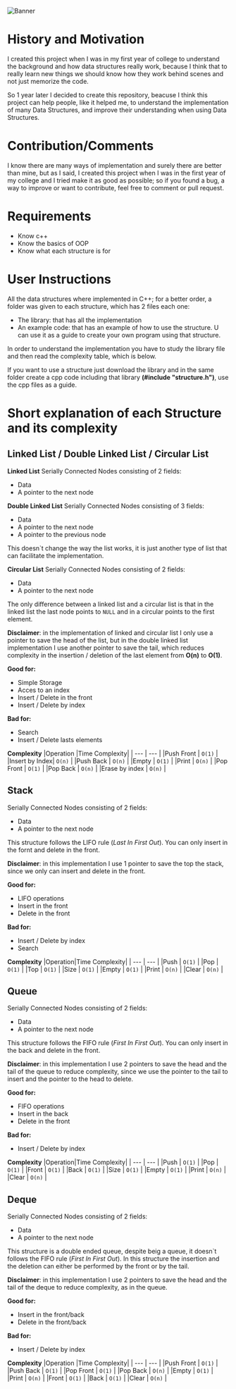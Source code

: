![Banner](../Banner.png)

# History and Motivation

I created this project when I was in my first year of college to understand the background and how data structures really work, because I think that to really learn new things we should know how they work behind scenes and not just memorize the code.

So 1 year later I decided to create this repository, beacuse I think this project can help people, like it helped me, to understand the implementation of many Data Structures, and improve their understanding when using Data Structures.

# Contribution/Comments

I know there are many ways of implementation and surely there are better than mine, but as I said, I created this project when I was in the first year of my college and I tried make it as good as possible; so if you found a bug, a way to improve or want to contribute, feel free to comment or pull request.

# Requirements
- Know c++
- Know the basics of OOP
- Know what each structure is for

# User Instructions

All the data structures where implemented in C++; for a better order, a folder was given to each structure, which has 2 files each one: 
- The library: that has all the implementation
- An example code: that has an example of how to use the structure. U can use it as a guide to create your own program using that structure. 

In order to understand the implementation you have to study the library file and then read the complexity table, which is below.

If you want to use a structure just download the library and in the same folder create a cpp code including that library **(#include "structure.h")**, use the cpp files as a guide.

# Short explanation of each Structure and its complexity

## Linked List / Double Linked List / Circular List

**Linked List**
Serially Connected Nodes consisting of 2 fields:
- Data 
- A pointer to the next node

**Double Linked List**
Serially Connected Nodes consisting of 3 fields:
- Data 
- A pointer to the next node
- A pointer to the previous node

This doesn`t change the way the list works, it is just another type of list that can facilitate the implementation.

**Circular List**
Serially Connected Nodes consisting of 2 fields:
- Data 
- A pointer to the next node

The only difference between a linked list and a circular list is that in the linked list the last node points to `NULL` and in a circular points to the first element.

**Disclaimer**: in the implementation of linked and circular list I only use a pointer to save the head of the list, but in the double linked list implementation I use another pointer to save the tail, which reduces complexity in the insertion / deletion of the last element from **O(n)** to **O(1)**.

**Good for:**
- Simple Storage
- Acces to an index
- Insert / Delete in the front
- Insert / Delete by index

**Bad for:**
- Search
- Insert / Delete lasts elements

**Complexity**
|Operation      |Time Complexity|
|      ---      |      ---      |
|Push Front     |    `O(1)`     |
|Insert by Index|    `O(n)`     |
|Push Back      |    `O(n)`     |
|Empty          |    `O(1)`     |
|Print          |    `O(n)`     |
|Pop Front      |    `O(1)`     |
|Pop Back       |    `O(n)`     |
|Erase by index |    `O(n)`     |

## Stack
Serially Connected Nodes consisting of 2 fields: 
- Data 
- A pointer to the next node

This structure follows the LIFO rule (*Last In First Out*). You can only insert in the fornt and delete in the front.

**Disclaimer**: in this implementation I use 1 pointer to save the top the stack, since we only can insert and delete in the front.

**Good for:**
- LIFO operations
- Insert in the front
- Delete in the front

**Bad for:**
- Insert / Delete by index
- Search 

**Complexity**
|Operation|Time Complexity|
|   ---   |      ---      |
|Push     |    `O(1)`     |
|Pop      |    `O(1)`     |
|Top      |    `O(1)`     |
|Size     |    `O(1)`     |
|Empty    |    `O(1)`     |
|Print    |    `O(n)`     |
|Clear    |    `O(n)`     |

## Queue
Serially Connected Nodes consisting of 2 fields: 
- Data 
- A pointer to the next node

This structure follows the FIFO rule (*First In First Out*). You can only insert in the back and delete in the front.

**Disclaimer**: in this implementation I use 2 pointers to save the head and the tail of the queue to reduce complexity, since we use the pointer to the tail to insert and the pointer to the head to delete.

**Good for:**
- FIFO operations
- Insert in the back
- Delete in the front

**Bad for:**
- Insert / Delete by index 

**Complexity**
|Operation|Time Complexity|
|   ---   |      ---      |
|Push     |    `O(1)`     |
|Pop      |    `O(1)`     |
|Front    |    `O(1)`     |
|Back     |    `O(1)`     |
|Size     |    `O(1)`     |
|Empty    |    `O(1)`     |
|Print    |    `O(n)`     |
|Clear    |    `O(n)`     |

## Deque
Serially Connected Nodes consisting of 2 fields: 
- Data 
- A pointer to the next node

This structure is a double ended queue, despite beig a queue, it doesn`t follows the FIFO rule (*First In First Out*). In this structure the insertion and the deletion can either be performed by the front or by the tail.

**Disclaimer**: in this implementation I use 2 pointers to save the head and the tail of the deque to reduce complexity, as in the queue.

**Good for:**
- Insert in the front/back
- Delete in the front/back

**Bad for:**
- Insert / Delete by index 

**Complexity**
|Operation      |Time Complexity|
|      ---      |      ---      |
|Push Front     |    `O(1)`     |
|Push Back      |    `O(1)`     |
|Pop Front      |    `O(1)`     |
|Pop Back       |    `O(n)`     |
|Empty          |    `O(1)`     |
|Print          |    `O(n)`     |
|Front          |    `O(1)`     |
|Back           |    `O(1)`     |
|Clear          |    `O(n)`     |